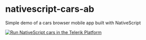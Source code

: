 # nativescript-cars-ab

Simple demo of a cars browser mobile app built with NativeScript

<a href="https://platform.telerik.com/#appbuilder/clone/https://platform.telerik.com/#appbuilder/clone/https://github.com/ignaciofuentes/nativescript-cars-ab" target="_blank"><img src="http://docs.telerik.com/platform/samples/images/try-in-appbuilder.png" alt="Run NativeScript cars in the Telerik Platform" title="Run NativeScript cars in the Telerik Platform" /></a>
